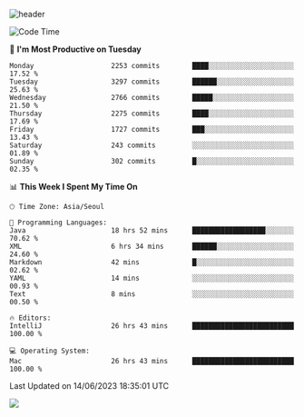 ![header](https://capsule-render.vercel.app/api?type=Egg&color=timeAuto&height=300&section=header&text=PoPo&fontSize=90&animation=fadeIn)

  <!--START_SECTION:waka-->
![Code Time](http://img.shields.io/badge/Code%20Time-916%20hrs%2048%20mins-blue)

📅 **I'm Most Productive on Tuesday** 

```text
Monday                   2253 commits        ████░░░░░░░░░░░░░░░░░░░░░   17.52 % 
Tuesday                  3297 commits        ██████░░░░░░░░░░░░░░░░░░░   25.63 % 
Wednesday                2766 commits        █████░░░░░░░░░░░░░░░░░░░░   21.50 % 
Thursday                 2275 commits        ████░░░░░░░░░░░░░░░░░░░░░   17.69 % 
Friday                   1727 commits        ███░░░░░░░░░░░░░░░░░░░░░░   13.43 % 
Saturday                 243 commits         ░░░░░░░░░░░░░░░░░░░░░░░░░   01.89 % 
Sunday                   302 commits         █░░░░░░░░░░░░░░░░░░░░░░░░   02.35 % 
```


📊 **This Week I Spent My Time On** 

```text
🕑︎ Time Zone: Asia/Seoul

💬 Programming Languages: 
Java                     18 hrs 52 mins      ██████████████████░░░░░░░   70.62 % 
XML                      6 hrs 34 mins       ██████░░░░░░░░░░░░░░░░░░░   24.60 % 
Markdown                 42 mins             █░░░░░░░░░░░░░░░░░░░░░░░░   02.62 % 
YAML                     14 mins             ░░░░░░░░░░░░░░░░░░░░░░░░░   00.93 % 
Text                     8 mins              ░░░░░░░░░░░░░░░░░░░░░░░░░   00.50 % 

🔥 Editors: 
IntelliJ                 26 hrs 43 mins      █████████████████████████   100.00 % 

💻 Operating System: 
Mac                      26 hrs 43 mins      █████████████████████████   100.00 % 
```


 Last Updated on 14/06/2023 18:35:01 UTC
<!--END_SECTION:waka-->



<img src="https://capsule-render.vercel.app/api?type=Egg&color=timeAuto&height=300&section=footer&text=PoPo&fontSize=90&animation=fadeIn&reversal=true" />
